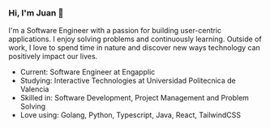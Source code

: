 ### Hi, I'm Juan 👋
I'm a Software Engineer with a passion for building user-centric applications. I enjoy solving problems and continuously learning. Outside of work, I love to spend time in nature and discover new ways technology can positively impact our lives.
- Current: Software Engineer at Engapplic
- Studying: Interactive Technologies at Universidad Politecnica de Valencia
- Skilled in: Software Development, Project Management and Problem Solving
- Love using: Golang, Python, Typescript, Java, React, TailwindCSS
